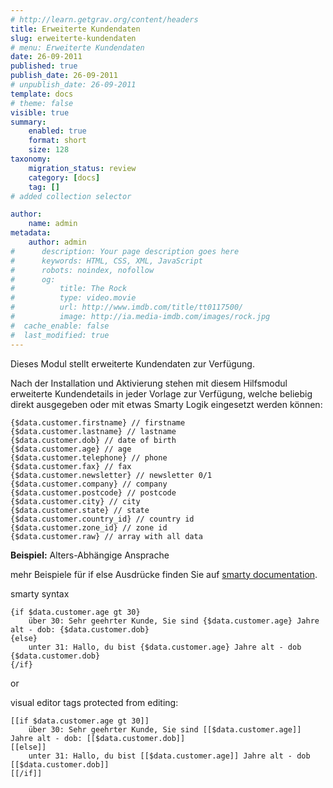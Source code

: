 ```yaml
---
# http://learn.getgrav.org/content/headers
title: Erweiterte Kundendaten
slug: erweiterte-kundendaten
# menu: Erweiterte Kundendaten
date: 26-09-2011
published: true
publish_date: 26-09-2011
# unpublish_date: 26-09-2011
template: docs
# theme: false
visible: true
summary:
    enabled: true
    format: short
    size: 128
taxonomy:
    migration_status: review
    category: [docs]
    tag: []
# added collection selector

author:
    name: admin
metadata:
    author: admin
#      description: Your page description goes here
#      keywords: HTML, CSS, XML, JavaScript
#      robots: noindex, nofollow
#      og:
#          title: The Rock
#          type: video.movie
#          url: http://www.imdb.com/title/tt0117500/
#          image: http://ia.media-imdb.com/images/rock.jpg
#  cache_enable: false
#  last_modified: true
---
```


Dieses Modul stellt erweiterte Kundendaten zur Verfügung.

Nach der Installation und Aktivierung stehen mit diesem Hilfsmodul erweiterte Kundendetails in jeder Vorlage zur Verfügung, welche beliebig direkt ausgegeben oder mit etwas Smarty Logik eingesetzt werden können:

 
    {$data.customer.firstname} // firstname
    {$data.customer.lastname} // lastname
    {$data.customer.dob} // date of birth
    {$data.customer.age} // age
    {$data.customer.telephone} // phone
    {$data.customer.fax} // fax
    {$data.customer.newsletter} // newsletter 0/1
    {$data.customer.company} // company
    {$data.customer.postcode} // postcode
    {$data.customer.city} // city
    {$data.customer.state} // state
    {$data.customer.country_id} // country id
    {$data.customer.zone_id} // zone id
    {$data.customer.raw} // array with all data


**Beispiel:** Alters-Abhängige Ansprache

mehr Beispiele für if else Ausdrücke finden Sie auf [smarty documentation](http://www.smarty.net/docsv2/en/language.function.if.tpl).

smarty syntax

 
    {if $data.customer.age gt 30}
        über 30: Sehr geehrter Kunde, Sie sind {$data.customer.age} Jahre alt - dob: {$data.customer.dob}
    {else}
        unter 31: Hallo, du bist {$data.customer.age} Jahre alt - dob {$data.customer.dob}
    {/if}


or

visual editor tags protected from editing:

 
    [[if $data.customer.age gt 30]]
        über 30: Sehr geehrter Kunde, Sie sind [[$data.customer.age]] Jahre alt - dob: [[$data.customer.dob]]
    [[else]]
        unter 31: Hallo, du bist [[$data.customer.age]] Jahre alt - dob [[$data.customer.dob]]
    [[/if]]
